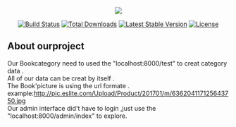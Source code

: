 <p align="center"><img src="https://laravel.com/assets/img/components/logo-laravel.svg"></p>

<p align="center">
<a href="https://travis-ci.org/laravel/framework"><img src="https://travis-ci.org/laravel/framework.svg" alt="Build Status"></a>
<a href="https://packagist.org/packages/laravel/framework"><img src="https://poser.pugx.org/laravel/framework/d/total.svg" alt="Total Downloads"></a>
<a href="https://packagist.org/packages/laravel/framework"><img src="https://poser.pugx.org/laravel/framework/v/stable.svg" alt="Latest Stable Version"></a>
<a href="https://packagist.org/packages/laravel/framework"><img src="https://poser.pugx.org/laravel/framework/license.svg" alt="License"></a>
</p>

## About ourproject
Our Bookcategory need to used the "localhost:8000/test" to creat category data .<br>
All of our data can be creat by itself .<br>
The Book'picture is using the url formate .<br>
example:http://pic.eslite.com/Upload/Product/201701/m/636204117125643750.jpg<br>
Our admin interface did't have to login  ,just use the "localhost:8000/admin/index" to explore.<br>

